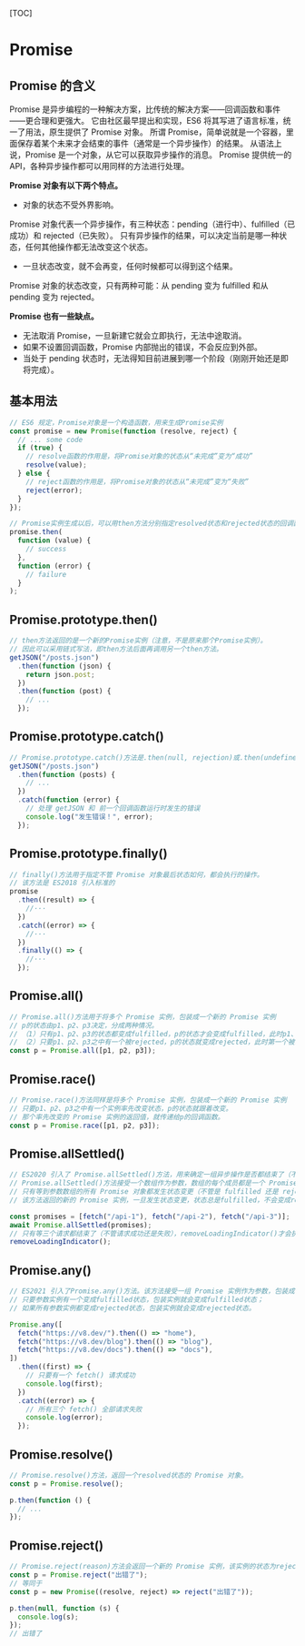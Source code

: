 [TOC]

# Promise

## Promise 的含义

Promise 是异步编程的一种解决方案，比传统的解决方案——回调函数和事件——更合理和更强大。
它由社区最早提出和实现，ES6 将其写进了语言标准，统一了用法，原生提供了 Promise 对象。
所谓 Promise，简单说就是一个容器，里面保存着某个未来才会结束的事件（通常是一个异步操作）的结果。
从语法上说，Promise 是一个对象，从它可以获取异步操作的消息。
Promise 提供统一的 API，各种异步操作都可以用同样的方法进行处理。

**Promise 对象有以下两个特点。**

- 对象的状态不受外界影响。

Promise 对象代表一个异步操作，有三种状态：pending（进行中）、fulfilled（已成功）和 rejected（已失败）。
只有异步操作的结果，可以决定当前是哪一种状态，任何其他操作都无法改变这个状态。

- 一旦状态改变，就不会再变，任何时候都可以得到这个结果。

Promise 对象的状态改变，只有两种可能：从 pending 变为 fulfilled 和从 pending 变为 rejected。

**Promise 也有一些缺点。**

- 无法取消 Promise，一旦新建它就会立即执行，无法中途取消。
- 如果不设置回调函数，Promise 内部抛出的错误，不会反应到外部。
- 当处于 pending 状态时，无法得知目前进展到哪一个阶段（刚刚开始还是即将完成）。

## 基本用法

```js
// ES6 规定，Promise对象是一个构造函数，用来生成Promise实例
const promise = new Promise(function (resolve, reject) {
  // ... some code
  if (true) {
    // resolve函数的作用是，将Promise对象的状态从“未完成”变为“成功”
    resolve(value);
  } else {
    // reject函数的作用是，将Promise对象的状态从“未完成”变为“失败”
    reject(error);
  }
});
```

```js
// Promise实例生成以后，可以用then方法分别指定resolved状态和rejected状态的回调函数
promise.then(
  function (value) {
    // success
  },
  function (error) {
    // failure
  }
);
```

## Promise.prototype.then()

```js
// then方法返回的是一个新的Promise实例（注意，不是原来那个Promise实例）。
// 因此可以采用链式写法，即then方法后面再调用另一个then方法。
getJSON("/posts.json")
  .then(function (json) {
    return json.post;
  })
  .then(function (post) {
    // ...
  });
```

## Promise.prototype.catch()

```js
// Promise.prototype.catch()方法是.then(null, rejection)或.then(undefined, rejection)的别名，用于指定发生错误时的回调函数
getJSON("/posts.json")
  .then(function (posts) {
    // ...
  })
  .catch(function (error) {
    // 处理 getJSON 和 前一个回调函数运行时发生的错误
    console.log("发生错误！", error);
  });
```

## Promise.prototype.finally()

```js
// finally()方法用于指定不管 Promise 对象最后状态如何，都会执行的操作。
// 该方法是 ES2018 引入标准的
promise
  .then((result) => {
    //···
  })
  .catch((error) => {
    //···
  })
  .finally(() => {
    //···
  });
```

## Promise.all()

```js
// Promise.all()方法用于将多个 Promise 实例，包装成一个新的 Promise 实例
// p的状态由p1、p2、p3决定，分成两种情况。
// （1）只有p1、p2、p3的状态都变成fulfilled，p的状态才会变成fulfilled，此时p1、p2、p3的返回值组成一个数组，传递给p的回调函数。
// （2）只要p1、p2、p3之中有一个被rejected，p的状态就变成rejected，此时第一个被reject的实例的返回值，会传递给p的回调函数。
const p = Promise.all([p1, p2, p3]);
```

## Promise.race()

```js
// Promise.race()方法同样是将多个 Promise 实例，包装成一个新的 Promise 实例
// 只要p1、p2、p3之中有一个实例率先改变状态，p的状态就跟着改变。
// 那个率先改变的 Promise 实例的返回值，就传递给p的回调函数。
const p = Promise.race([p1, p2, p3]);
```

## Promise.allSettled()

```js
// ES2020 引入了 Promise.allSettled()方法，用来确定一组异步操作是否都结束了（不管成功或失败）
// Promise.allSettled()方法接受一个数组作为参数，数组的每个成员都是一个 Promise 对象，并返回一个新的 Promise 对象。
// 只有等到参数数组的所有 Promise 对象都发生状态变更（不管是 fulfilled 还是 rejected），返回的 Promise 对象才会发生状态变更。
// 该方法返回的新的 Promise 实例，一旦发生状态变更，状态总是fulfilled，不会变成rejected

const promises = [fetch("/api-1"), fetch("/api-2"), fetch("/api-3")];
await Promise.allSettled(promises);
// 只有等三个请求都结束了（不管请求成功还是失败），removeLoadingIndicator()才会执行
removeLoadingIndicator();
```

## Promise.any()

```js
// ES2021 引入了Promise.any()方法。该方法接受一组 Promise 实例作为参数，包装成一个新的 Promise 实例返回。
// 只要参数实例有一个变成fulfilled状态，包装实例就会变成fulfilled状态；
// 如果所有参数实例都变成rejected状态，包装实例就会变成rejected状态。

Promise.any([
  fetch("https://v8.dev/").then(() => "home"),
  fetch("https://v8.dev/blog").then(() => "blog"),
  fetch("https://v8.dev/docs").then(() => "docs"),
])
  .then((first) => {
    // 只要有一个 fetch() 请求成功
    console.log(first);
  })
  .catch((error) => {
    // 所有三个 fetch() 全部请求失败
    console.log(error);
  });
```

## Promise.resolve()

```js
// Promise.resolve()方法，返回一个resolved状态的 Promise 对象。
const p = Promise.resolve();

p.then(function () {
  // ...
});
```

## Promise.reject()

```js
// Promise.reject(reason)方法会返回一个新的 Promise 实例，该实例的状态为rejected
const p = Promise.reject("出错了");
// 等同于
const p = new Promise((resolve, reject) => reject("出错了"));

p.then(null, function (s) {
  console.log(s);
});
// 出错了
```
